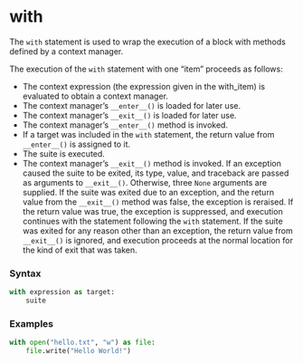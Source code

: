 # with

The `with` statement is used to wrap the execution of a block with methods defined by a context manager.

The execution of the `with` statement with one “item” proceeds as follows:
- The context expression (the expression given in the with_item) is evaluated to obtain a context manager.
- The context manager’s `__enter__()` is loaded for later use.
- The context manager’s `__exit__()` is loaded for later use.
- The context manager’s `__enter__()` method is invoked.
- If a target was included in the `with` statement, the return value from `__enter__()` is assigned to it.
- The suite is executed.
- The context manager’s `__exit__()` method is invoked. If an exception caused the suite to be exited, its type, value, and traceback are passed as arguments to `__exit__()`. Otherwise, three `None` arguments are supplied. If the suite was exited due to an exception, and the return value from the `__exit__()` method was false, the exception is reraised. If the return value was true, the exception is suppressed, and execution continues with the statement following the `with` statement. If the suite was exited for any reason other than an exception, the return value from `__exit__()` is ignored, and execution proceeds at the normal location for the kind of exit that was taken.

### Syntax
```python
with expression as target:
    suite
```

### Examples
```python
with open("hello.txt", "w") as file:
    file.write("Hello World!")
```